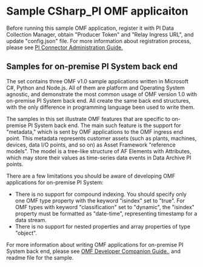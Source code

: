 # Sample CSharp_PI OMF applicaiton  

Before running this sample OMF application, register it with PI Data Collection Manager, obtain "Producer Token" and "Relay Ingress URL", and update "config.json" file. For more information about registration process, please see [PI Connector Administration Guide.](https://techsupport.osisoft.com/Downloads/File/40489fc5-e515-4669-b185-8866a9f9f616)  


## Samples for on-premise PI System back end

The set contains three OMF v1.0 sample applications written in Microsoft C#, Python and Node.js. All of them are platform and Operating System agnostic, and demonstrate the most common usage of OMF version 1.0 with on-premise PI System back end. All create the same back end structures, with the only difference in programming language been used to write them.

The samples in this set illustrate OMF features that are specific to on-premise PI System back end. The main such feature is the support for "metadata," which is sent by OMF applications to the OMF ingress end point. This metadata represents customer assets (such as plants, machines, devices, data I/O points, and so on) as Asset Framework "reference models". The model is a tree-like structure of AF Elements with Attributes, which may store their values as time-series data events in Data Archive PI points.

There are a few limitations you should be aware of developing OMF applications for on-premise PI System:  
- There is no support for compound indexing. You should specify only one OMF type property with the keyword "isindex" set to "true". For OMF types with keyword "classification" set to "dynamic", the "isindex" property must be formatted as "date-time", representing timestamp for a data stream.  
- There is no support for nested properties and array properties of type "object".

For more information about writing OMF applications for on-premise PI System back end, please see [OMF Developer Companion Guide.](http://omf-https://techsupport.osisoft.com/Downloads/File/40489fc5-e515-4669-b185-8866a9f9f616), and readme file for the sample. 